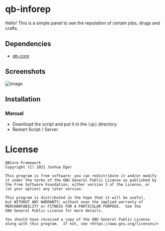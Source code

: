 # qb-inforep
Hello! This is a simple panel to see the reputation of certain jobs, drugs and crafts.

## Dependencies
- [qb-core](https://github.com/qbcore-framework/qb-core)

## Screenshots
![image](https://i.imgur.com/Vc6ajJa.png)

## Installation
### Manual
- Download the script and put it in the `[qb]` directory.
- Restart Script / Server

# License

    QBCore Framework
    Copyright (C) 2021 Joshua Eger

    This program is free software: you can redistribute it and/or modify
    it under the terms of the GNU General Public License as published by
    the Free Software Foundation, either version 3 of the License, or
    (at your option) any later version.

    This program is distributed in the hope that it will be useful,
    but WITHOUT ANY WARRANTY; without even the implied warranty of
    MERCHANTABILITY or FITNESS FOR A PARTICULAR PURPOSE.  See the
    GNU General Public License for more details.

    You should have received a copy of the GNU General Public License
    along with this program.  If not, see <https://www.gnu.org/licenses/>
